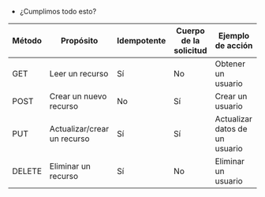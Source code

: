 - ¿Cumplimos todo esto?

Método	|	Propósito	|	Idempotente	|	Cuerpo de la solicitud	|	Ejemplo de acción
--- | --- | --- | --- | ---
GET	|	Leer un recurso	|	Sí	|	No	|	Obtener un usuario
POST	|	Crear un nuevo recurso	|	No	|	Sí	|	Crear un usuario
PUT	|	Actualizar/crear un recurso	|	Sí	|	Sí	|	Actualizar datos de un usuario
DELETE	|	Eliminar un recurso	|	Sí	|	No	|	Eliminar un usuario
